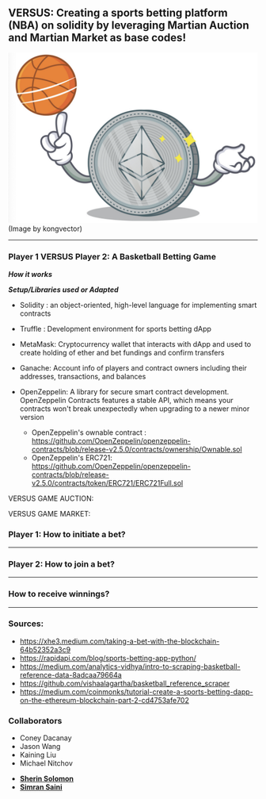 ## VERSUS: Creating a sports betting platform (NBA) on solidity by leveraging Martian Auction and Martian Market as base codes!


![ETHBasketball](Images/ETH_Basketball.png)
(Image by kongvector)


---

### Player 1 VERSUS Player 2: A Basketball Betting Game

***How it works***


***Setup/Libraries used or Adapted***
    
- Solidity : an object-oriented, high-level language for implementing smart contracts
    
- Truffle : Development environment for sports betting dApp
    
- MetaMask: Cryptocurrency wallet that interacts with dApp and used to create holding of ether and bet fundings and confirm transfers
   
- Ganache: Account info of players and contract owners including their addresses, transactions, and balances
 
- OpenZeppelin: A library for secure smart contract development. OpenZeppelin Contracts features a stable API, which means your contracts won't break unexpectedly when upgrading to a newer minor version
   - OpenZeppelin's ownable contract : https://github.com/OpenZeppelin/openzeppelin-contracts/blob/release-v2.5.0/contracts/ownership/Ownable.sol
   - OpenZeppelin's ERC721: https://github.com/OpenZeppelin/openzeppelin-contracts/blob/release-v2.5.0/contracts/token/ERC721/ERC721Full.sol


VERSUS GAME AUCTION:


VERSUS GAME MARKET:


### Player 1: How to initiate a bet?


---

### Player 2: How to join a bet?


---

### How to receive winnings?


---




### Sources:

- https://xhe3.medium.com/taking-a-bet-with-the-blockchain-64b52352a3c9
- https://rapidapi.com/blog/sports-betting-app-python/
- https://medium.com/analytics-vidhya/intro-to-scraping-basketball-reference-data-8adcaa79664a
- https://github.com/vishaalagartha/basketball_reference_scraper
- https://medium.com/coinmonks/tutorial-create-a-sports-betting-dapp-on-the-ethereum-blockchain-part-2-cd4753afe702 

### Collaborators

- Coney Dacanay
- Jason Wang
- Kaining Liu
- Michael Nitchov
* **[Sherin Solomon](https://github.com/solomonsherin)**
* **[Simran Saini](https://github.com/simran1407)**

